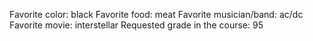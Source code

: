 Favorite color: black
Favorite food: meat
Favorite musician/band: ac/dc 
Favorite movie: interstellar
Requested grade in the course: 95 
